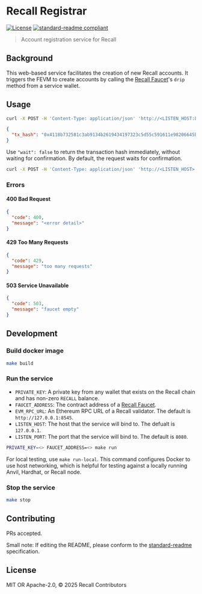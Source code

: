 # Recall Registrar

[![License](https://img.shields.io/github/license/recallnet/registrar.svg)](./LICENSE)
[![standard-readme compliant](https://img.shields.io/badge/standard--readme-OK-green.svg)](https://github.com/RichardLitt/standard-readme)

> Account registration service for Recall

## Background

This web-based service facilitates the creation of new Recall accounts.
It triggers the FEVM to create accounts by calling
the [Recall Faucet](https://github.com/recallnet/contracts/blob/main/src/Faucet.sol)'s `drip` method from a service wallet.

## Usage

```sh
curl -X POST -H 'Content-Type: application/json' 'http://<LISTEN_HOST:LISTEN_HOST>/register' --data-raw '{"address": "0xfoobar"}'
```

```json
{
  "tx_hash": "0x4118b732581c3ab9134b2619434197323c5d55c591611e98206645ba84a4b75e"
}
```

Use `"wait": false` to return the transaction hash immediately, without waiting for confirmation. By default, the
request waits for confirmation.

```sh
curl -X POST -H 'Content-Type: application/json' 'http://<LISTEN_HOST>:<LISTEN_HOST>/register' --data-raw '{"address": "0xfoobar", "wait": false}'
```

### Errors

#### 400 Bad Request

```json
{
  "code": 400,
  "message": "<error detail>"
}
```

#### 429 Too Many Requests

```json
{
  "code": 429,
  "message": "too many requests"
}
```

#### 503 Service Unavailable

```json
{
  "code": 503,
  "message": "faucet empty"
}
```

## Development

### Build docker image

```sh
make build
```

### Run the service

- `PRIVATE_KEY`: A private key from any wallet that exists on the Recall chain and has non-zero `RECALL` balance.
- `FAUCET_ADDRESS`: The contract address of
  a [Recall Faucet](https://github.com/recallnet/contracts/blob/main/src/Faucet.sol).
- `EVM_RPC_URL`: An Ethereum RPC URL of a Recall validator. The default is `http://127.0.0.1:8545`.
- `LISTEN_HOST`: The host that the service will bind to. The defualt is `127.0.0.1`.
- `LISTEN_PORT`: The port that the service will bind to. The default is `8080`.

```sh
PRIVATE_KEY=<> FAUCET_ADDRESS=<> make run
```

For local testing, use `make run-local`.
This command configures Docker to use host networking,
which is helpful for testing against a locally running Anvil, Hardhat, or Recall node.

### Stop the service

```sh
make stop
```

## Contributing

PRs accepted.

Small note: If editing the README, please conform to
the [standard-readme](https://github.com/RichardLitt/standard-readme) specification.

## License

MIT OR Apache-2.0, © 2025 Recall Contributors
